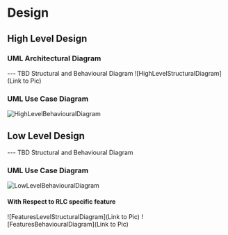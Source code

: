 # Design

## High Level Design 

### UML Architectural Diagram
--- TBD Structural and Behavioural Diagram
![HighLevelStructuralDiagram](Link to Pic)
### UML Use Case Diagram
![HighLevelBehaviouralDiagram](https://github.com/ar4240/ImpCalc/blob/main/2_Architecture/behavior%20Diagrams/USECASE_HL.jpg)

## Low Level Design 

--- TBD Structural and Behavioural Diagram
### UML Use Case Diagram
![LowLevelBehaviouralDiagram](https://github.com/ar4240/ImpCalc/blob/main/2_Architecture/behavior%20Diagrams/USECASE_LL.JPG)
#### With Respect to RLC specific feature

![FeaturesLevelStructuralDiagram](Link to Pic)
![FeaturesBehaviouralDiagram](Link to Pic)